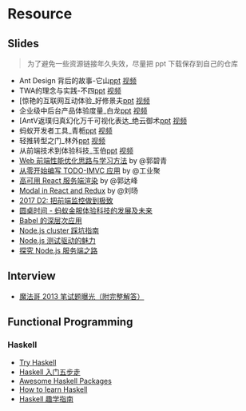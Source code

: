# Resource

## Slides 
> 为了避免一些资源链接年久失效，尽量把 ppt 下载保存到自己的仓库

- Ant Design 背后的故事-它山[ppt](https://github.com/meikidd/resource/raw/master/slides/) [视频](http://v.youku.com/v_show/id_XMzMwMTI4NjIyNA==.html?spm=a2hzp.8253869.0.0)
- TWA的理念与实践-不四[ppt](https://github.com/meikidd/resource/raw/master/slides/) [视频](http://v.youku.com/v_show/id_XMzMwMzc2NDg0OA==.html?spm=a2hzp.8244740.0.0)
- [惊艳的互联网互动体验_好修景夫[ppt](https://github.com/meikidd/resource/raw/master/slides/) [视频](http://v.youku.com/v_show/id_XMzMwNDM3NjQwOA==.html?spm=a2hzp.8244740.0.0)
- 企业级中后台产品体验度量_白龙[ppt](https://github.com/meikidd/resource/raw/master/slides/) [视频](http://v.youku.com/v_show/id_XMzMwNDA3NzkyNA==.html?spm=a2hzp.8244740.0.0)
- [AntV返璞归真幻化万千可视化表达_绝云御术[ppt](https://github.com/meikidd/resource/raw/master/slides/) [视频](http://v.youku.com/v_show/id_XMzMwNDMwMjcxNg==.html?spm=a2hzp.8244740.0.0)
- 蚂蚁开发者工具_青栀[ppt](https://github.com/meikidd/resource/raw/master/slides/) [视频](http://v.youku.com/v_show/id_XMzMwNTc0NjQ0MA==.html?spm=a2hzp.8244740.0.0)
- 轻推转型之门_林外[ppt](https://github.com/meikidd/resource/raw/master/slides/) [视频](http://v.youku.com/v_show/id_XMzMwNTc0MDM4OA==.html?spm=a2hzp.8244740.0.0)
- 从前端技术到体验科技_玉伯[ppt](https://github.com/meikidd/resource/raw/master/slides/) [视频](http://v.youku.com/v_show/id_XMzMwMzg2MDIwOA==.html?spm=a2hzp.8253869.0.0)
- [Web 前端性能优化思路与学习方法](https://github.com/meikidd/resource/raw/master/slides/Web%20%E5%89%8D%E7%AB%AF%E6%80%A7%E8%83%BD%E4%BC%98%E5%8C%96%E6%80%9D%E8%B7%AF%E4%B8%8E%E5%AD%A6%E4%B9%A0%E6%96%B9%E6%B3%95-%E9%83%AD%E7%A2%A7%E9%9D%92.pdf) by @郭碧青
- [从零开始编写 TODO-IMVC 应用](http://lucifier129.github.io/webppt/04.html#/) by @工业聚
- [高可用 React 服务端渲染](http://slides.com/dfguo/react-ssr#/) by @郭达峰
- [Modal in React and Redux](http://slides.com/zation/modal-in-react-and-redux#/) by @刘旸
- [2017 D2: 把前端监控做到极致](https://tianchi.aliyun.com/competition/videoStream.html#postsId=3631)
- [圆桌时间 - 蚂蚁金服体验科技的发展及未来](http://v.youku.com/v_show/id_XMzMwNTg0NjA2OA==.html)
- [Babel 的深层次应用](https://github.com/meikidd/resource/blob/master/slides/Babel%E7%9A%84%E6%B7%B1%E5%B1%82%E6%AC%A1%E5%BA%94%E7%94%A8.ppt)
- [Node.js cluster 踩坑指南](https://github.com/meikidd/resource/blob/master/slides/Node.js%20cluster%20%E8%B8%A9%E5%9D%91%E6%8C%87%E5%8D%97.key)
- [Node.js 测试驱动的魅力](https://github.com/meikidd/resource/blob/master/slides/nodejs%E6%B5%8B%E8%AF%95%E9%A9%B1%E5%8A%A8%E7%9A%84%E9%AD%85%E5%8A%9B.ppt)
- [探究 Node.js 服务端之路](https://github.com/meikidd/resource/blob/master/slides/%E6%8E%A2%E7%A9%B6%20Node.js%20%E6%9C%8D%E5%8A%A1%E7%AB%AF%E4%B9%8B%E8%B7%AF.key)


## Interview

- [魔法哥 2013 笔试题曝光（附完整解答）](https://github.com/cssmagic/blog/issues/69)

## Functional Programming

### Haskell

- [Try Haskell](http://tryhaskell.org/)
- [Haskell 入门五步走](https://wiki.haskell.org/Cn/Haskell_%E5%85%A5%E9%97%A8%E4%BA%94%E6%AD%A5%E8%B5%B0)
- [Awesome Haskell Packages](https://haskell.libhunt.com/)
- [How to learn Haskell](https://github.com/bitemyapp/learnhaskell)
- [Haskell 趣学指南](http://fleurer-lee.com/lyah/)